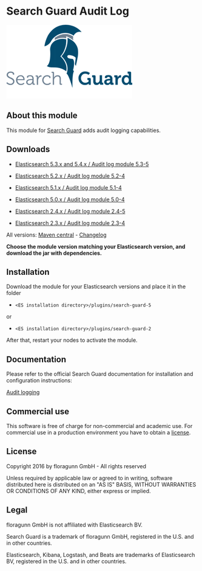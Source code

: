 # Search Guard Audit Log

![Logo](https://raw.githubusercontent.com/floragunncom/sg-assets/master/logo/sg_dlic_small.png) 

## About this module
This module for [Search Guard](https://github.com/floragunncom/search-guard) adds audit logging capabilities.

## Downloads

* [Elasticsearch 5.3.x and 5.4.x / Audit log module 5.3-5](http://search.maven.org/remotecontent?filepath=com/floragunn/dlic-search-guard-module-auditlog/5.3-5/dlic-search-guard-module-auditlog-5.3-5-jar-with-dependencies.jar)

* [Elasticsearch 5.2.x / Audit log module 5.2-4](http://search.maven.org/remotecontent?filepath=com/floragunn/dlic-search-guard-module-auditlog/5.2-4/dlic-search-guard-module-auditlog-5.2-4-jar-with-dependencies.jar)

* [Elasticsearch 5.1.x / Audit log module 5.1-4](http://search.maven.org/remotecontent?filepath=com/floragunn/dlic-search-guard-module-auditlog/5.1-4/dlic-search-guard-module-auditlog-5.1-4-jar-with-dependencies.jar)

* [Elasticsearch 5.0.x / Audit log module 5.0-4](http://search.maven.org/remotecontent?filepath=com/floragunn/dlic-search-guard-module-auditlog/5.0-4/dlic-search-guard-module-auditlog-5.0-4-jar-with-dependencies.jar)

* [Elasticsearch 2.4.x / Audit log module 2.4-5](http://search.maven.org/remotecontent?filepath=com/floragunn/dlic-search-guard-module-auditlog/2.4-5/dlic-search-guard-module-auditlog-2.4-5-jar-with-dependencies.jar)

* [Elasticsearch 2.3.x / Audit log module 2.3-4](http://search.maven.org/remotecontent?filepath=com/floragunn/dlic-search-guard-module-auditlog/2.3-4/dlic-search-guard-module-auditlog-2.3-4-jar-with-dependencies.jar)

All versions:
[Maven central](http://search.maven.org/#search%7Cgav%7C1%7Cg%3A%22com.floragunn%22%20AND%20a%3A%22dlic-search-guard-module-auditlog%22) - [Changelog](https://github.com/floragunncom/search-guard-module-auditlog/wiki/Changelog)

**Choose the module version matching your Elasticsearch version, and download the jar with dependencies.**

## Installation

Download the module for your Elasticsearch versions and place it in the folder

* `<ES installation directory>/plugins/search-guard-5`

or

* `<ES installation directory>/plugins/search-guard-2`

After that, restart your nodes to activate the module.

## Documentation

Please refer to the official Search Guard documentation for installation and configuration instructions:

[Audit logging](https://github.com/floragunncom/search-guard-docs/blob/master/auditlogging.md)

## Commercial use
This software is free of charge for non-commercial and academic use. For commercial use in a production environment you have to obtain a [license](https://floragunn.com/searchguard/searchguard-license-support/). 

## License
Copyright 2016 by floragunn GmbH - All rights reserved 

Unless required by applicable law or agreed to in writing, software
distributed here is distributed on an "AS IS" BASIS,
WITHOUT WARRANTIES OR CONDITIONS OF ANY KIND, either express or implied.

## Legal
floragunn GmbH is not affiliated with Elasticsearch BV.

Search Guard is a trademark of floragunn GmbH, registered in the U.S. and in other countries.

Elasticsearch, Kibana, Logstash, and Beats are trademarks of Elasticsearch BV, registered in the U.S. and in other countries.

